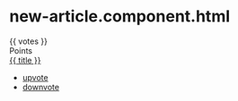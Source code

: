 # new-article.component.html

<!-- This is one column of article part with votes -->
<div class="four wide column center aligned votes">
  <div class="ui statistic">
    <!-- votes are showed by template expansion strings -->
    <div class="value">{{ votes }}</div>
    <div class="label">Points</div>
  </div>
  <!-- This is an article information column -->
  <div class="twelve wide column">
    <!-- title is showed by template expansion strings as well -->
    <a href="{{ link }}" class="ui large header">{{ title }}</a>
  </div>
  <ul class="ui big horizontal list voters">
    <li class="item">
      <a href (click)="voteUp()"> <i class="arrow up icon"></i>upvote</a>
    </li>
    <li class="item">
      <a href (click)="voteDown()"><i class="arrow down icon"></i>downvote</a>
    </li>
  </ul>
</div>

<!-- ATTENTION !!!! the values of votes and title comes from ArticleComponent class -->

<!-- Notice that we can use template strings in attribute values, as in the href of the a tag: href="{{ link }}" . In this case, the value of the href will be dynamically
populated with the value of link from the component class
On our upvote/downvote links we have an action. We use (click) to bind voteUp() / voteDown() to their respective buttons. When the upvote button is pressed,
the voteUp() function will be called on the ArticleComponent class (similarly with downvote and voteDown()-->
